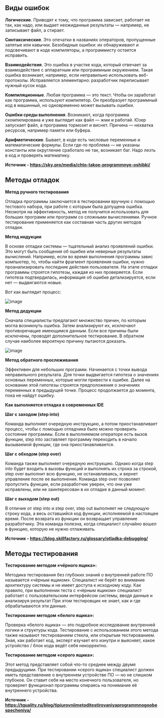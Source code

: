 ## Виды ошибок

**Логические**. Приводят к тому, что программа зависает, работает не так, как надо, или выдает неожиданные результаты — например, не записывает файл, а стирает.

**Синтаксические**. Это опечатки в названиях операторов, пропущенные запятые или кавычки. Безобидные ошибки: их обнаруживают и подсвечивают в коде компиляторы, а программисту остается исправить.

**Взаимодействия**. Это ошибка в участке кода, который отвечает за взаимодействие с аппаратным или программным окружением. Такая ошибка возникает, например, если неправильно использовать веб-протоколы. Исправляется элементарно: разработчик переписывает нужный кусок кода.

**Компиляционные**. Любая программа — это текст. Чтобы он заработал как программа, используют компилятор. Он преобразует программный код в машинный, но одновременно может вызывать ошибки.

**Ошибки среды выполнения**. Возникают, когда программа скомпилирована и уже выглядит как файл — жми и работай. Юзер запускает файл, а программа тормозит и виснет. Причина — нехватка ресурсов, например памяти или буфера.

**Арифметические**. Бывает, в коде есть числовые переменные и математические формулы. Если где-то проблема — не указаны константы или округление сработало не так, возникает баг. Надо лезть в код и проверять математику.

**Источник - https://sky.pro/media/chto-takoe-programmnye-oshibki/**
## Методы отладок 

**Метод ручного тестирования**

Отладка программы заключается в тестировании вручную с помощью тестового набора, при работе с которым была допущена ошибка. Несмотря на эффективность, метод не получится использовать для больших программ или программ со сложными вычислениями. Ручное тестирование применяется как составная часть других методов отладки.

**Метод индукции**

В основе отладки системы — тщательный анализ проявлений ошибки. Это могут быть сообщения об ошибке или неверные результаты вычислений. Например, если во время выполнения программы завис компьютер, то, чтобы найти фрагмент проявления ошибки, нужно проанализировать последние действия пользователя. На этапе отладки программы строятся гипотезы, каждая из них проверяется. Если гипотеза подтвердилась, информация об ошибке детализируется, если нет — выдвигаются новые.

Вот как выглядит процесс:

![image](https://github.com/user-attachments/assets/d1895685-99c6-4ce6-a1e1-dc3dce278dc9)

**Метод дедукции**

Сначала специалисты предлагают множество причин, по которым могла возникнуть ошибка. Затем анализируют их, исключают противоречащие имеющимся данным. Если все причины были исключены, проводят дополнительное тестирование. В обратном случае наиболее вероятную причину пытаются доказать.

![image](https://github.com/user-attachments/assets/da68ce6f-c972-4b46-b9fe-7ea87151fc8d)

**Метод обратного прослеживания**

Эффективен для небольших программ. Начинается с точки вывода неправильного результата. Для точки выдвигается гипотеза о значениях основных переменных, которые могли привести к ошибке. Далее на основании этой гипотезы строятся предположения о значениях переменных в предыдущей точке. Процесс продолжается до момента, пока не найдут ошибку.

**Как выполняется отладка в современных IDE**

**Шаг с заходом (step into)**

Команда выполняет очередную инструкцию, а потом приостанавливает процесс, чтобы с помощью отладчика было можно проверить состояние программы. Если в выполняемом операторе есть вызов функции, step into заставляет программу переходить в начало вызываемой функции, где она приостанавливается.

**Шаг с обходом (step over)**

Команда также выполняет очередную инструкцию. Однако когда step into будет входить в вызовы функций и выполнять их строка за строкой, step over выполнит всю функцию, не останавливаясь, и вернет управление после ее выполнения. Команда step over позволяет пропустить функции, если разработчик уверен, что они уже исправлены, или не заинтересован в их отладке в данный момент.

**Шаг с выходом (step out)**

В отличие от step into и step over, step out выполняет не следующую строку кода, а весь оставшийся код функции, исполняемой в настоящее время. После возврата из функции он возвращает управление разработчику. Эта команда полезна, когда специалист случайно вошел в функцию, которую не нужно отлаживать.

**Источник - https://blog.skillfactory.ru/glossary/otladka-debugging/**
## Методы тестирования 

**Тестирование методом «чёрного ящика»:**

Методика тестирования без глубоких знаний о внутренней работе ПО называется «чёрным ящиком». Специалист не берёт во внимание архитектуру системы и не имеет доступа к исходному коду. Как правило, при выполнении теста с «чёрным ящиком» специалист работает с пользовательским интерфейсом системы, вводя данные и анализируя результат При этом тестировщик не знает, как и где обрабатываются эти данные.

**Тестирование методом «белого ящика»:**

Проверка «белого ящика» — это подробное исследование внутренней логики и структуры кода. Тестирование с использованием этого метода также называют тестированием стекла, или открытым тестированием. Зная, как работает код, эксперт изучает его изнутри и выясняет, какое устройство / блок кода ведёт себя некорректно.

**Тестирование методом «серого ящика»:**

Этот метод представляет собой что-то среднее между двумя предыдущими. При тестировании «серого ящика» специалист должен иметь представление о внутреннем устройстве ПО — но не слишком глубокое. Он ставит себя на место конечного пользователя, но проверяет функционал программы опираясь на понимание её внутреннего устройства.

**Источник - https://tquality.ru/blog/tipiurovniimetoditestirovaniyaprogrammnogoobespecheniya/**
